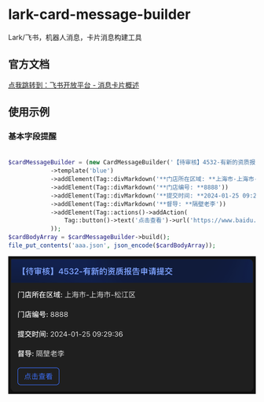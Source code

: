 # lark-card-message-builder

Lark/飞书，机器人消息，卡片消息构建工具

## 官方文档
[点我跳转到：飞书开放平台 - 消息卡片概述](https://open.feishu.cn/document/common-capabilities/message-card/introduction-of-message-cards)

## 使用示例

### 基本字段提醒
```php

$cardMessageBuilder = (new CardMessageBuilder('【待审核】4532-有新的资质报告申请提交'))
            ->template('blue')
            ->addElement(Tag::divMarkdown('**门店所在区域: **上海市-上海市-松江区'))
            ->addElement(Tag::divMarkdown('**门店编号: **8888'))
            ->addElement(Tag::divMarkdown('**提交时间: **2024-01-25 09:29:36'))
            ->addElement(Tag::divMarkdown('**督导: **隔壁老李'))
            ->addElement(Tag::actions()->addAction(
                Tag::button()->text('点击查看')->url('https://www.baidu.com')->type('primary')
            ));
$cardBodyArray = $cardMessageBuilder->build();
file_put_contents('aaa.json', json_encode($cardBodyArray));

```
![images/001.png](https://github.com/ritaswc/lark-card-message-builder/blob/main/images/001.png?raw=true)